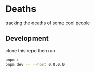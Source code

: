 # Deaths

tracking the deaths of some cool people

## Development

clone this repo then run

```sh
pnpm i
pnpm dev -- --host 0.0.0.0
```
